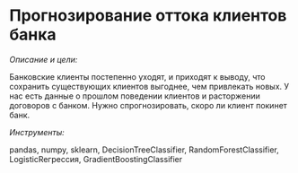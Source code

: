 # Прогнозирование оттока клиентов банка

*Описание и цели:*

Банковские клиенты постепенно уходят, и приходят к выводу, что сохранить существующих клиентов выгоднее, чем привлекать новых. У нас есть данные о прошлом поведении клиентов и расторжении договоров с банком. Нужно спрогнозировать, скоро ли клиент покинет банк.

*Инструменты:*

pandas, numpy, sklearn, DecisionTreeClassifier, RandomForestClassifier, LogisticReгрессия, GradientBoostingClassifier
